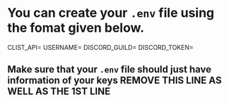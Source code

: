 # You can create your ```.env``` file using the fomat given below.
CLIST_API=<YOUR API>
USERNAME=<YOUR USERNAME>
DISCORD_GUILD=<YOUR SERVER NAME>
DISCORD_TOKEN=<YOUR BOT TOKEN>

## Make sure that your ```.env``` file should just have information of your keys REMOVE THIS LINE AS WELL AS THE 1ST LINE